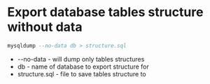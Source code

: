 # Export database tables structure without data

```sql
mysqldump --no-data db > structure.sql
```

- --no-data - will dump only tables structures
- db - name of database to export structure for
- structure.sql - file to save tables structure to
